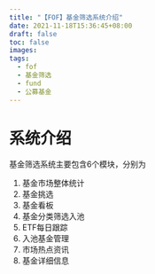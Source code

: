 ```yaml
---
title: "【FOF】基金筛选系统介绍"
date: 2021-11-18T15:36:45+08:00
draft: false
toc: false
images:
tags: 
  - fof
  - 基金筛选
  - fund
  - 公募基金
---
```


# 系统介绍

基金筛选系统主要包含6个模块，分别为

1. 基金市场整体统计
2. 基金挑选
3. 基金看板
4. 基金分类筛选入池
5. ETF每日跟踪
6. 入池基金管理
7. 市场热点资讯
8. 基金详细信息